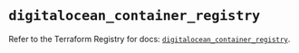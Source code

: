 # `digitalocean_container_registry`

Refer to the Terraform Registry for docs: [`digitalocean_container_registry`](https://registry.terraform.io/providers/digitalocean/digitalocean/2.44.0/docs/resources/container_registry).
